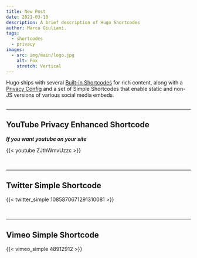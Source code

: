 ```yaml
---
title: New Post
date: 2021-03-10
description: A brief description of Hugo Shortcodes
author: Marco Giuliani.
tags:
  - shortcodes
  - privacy
images:
  - src: img/main/logo.jpg
    alt: Fox
    stretch: Vertical
---
```

Hugo ships with several [Built-in Shortcodes](https://gohugo.io/content-management/shortcodes/#use-hugo-s-built-in-shortcodes) for rich content, along with a [Privacy Config](https://gohugo.io/about/hugo-and-gdpr/) and a set of Simple Shortcodes that enable static and non-JS versions of various social media embeds. 

## <!--more-->

<!-- See https://github.com/gohugoio/hugo/issues/7866
## Instagram Shortcode Simple

{{/\\\*< instagram BGvuInzyFAe hidecaption >\\\*/}}

<br>
-->

- - -

## YouTube Privacy Enhanced Shortcode

***If you want youtube on your site***

{{< youtube ZJthWmvUzzc >}}

<br>

- - -

## Twitter Simple Shortcode

{{< twitter_simple 1085870671291310081 >}}

<br>

- - -

## Vimeo Simple Shortcode

{{< vimeo_simple 48912912 >}}